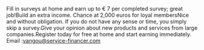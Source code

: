 Fill in surveys at home and earn up to € 7 per completed survey; great job!Build an extra income. Chance at 2,000 euros for loyal membersNice and without obligation. If you do not have any sense or time, you simply skip a survey.Give your opinion about new products and services from large companies.Register today for free at home and start earning immediately.     Email :vangou@service-financer.com
